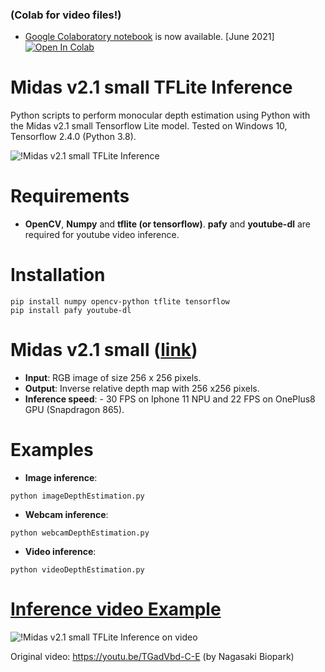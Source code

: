 ### **(Colab for video files!)** 
* [Google Colaboratory notebook](./Midasv2_1_small_TFLite_Inference.ipynb) is now available.  [June 2021]   [![Open In Colab](https://colab.research.google.com/assets/colab-badge.svg)](https://colab.research.google.com/github/dpredie/Midasv2_1_small-TFLite-Inference/blob/main/Midasv2_1_small_TFLite_Inference.ipynb)

# Midas v2.1 small TFLite Inference
 Python scripts to perform monocular depth estimation using Python with the Midas v2.1 small Tensorflow Lite model. Tested on Windows 10, Tensorflow 2.4.0 (Python 3.8).

![!Midas v2.1 small TFLite Inference](https://github.com/ibaiGorordo/Midasv2_1_small-TFLite-Inference/blob/main/doc/img/output.jpg)

# Requirements

 * **OpenCV**, **Numpy** and **tflite (or tensorflow)**. **pafy** and **youtube-dl** are required for youtube video inference. 
 
# Installation
```
pip install numpy opencv-python tflite tensorflow
pip install pafy youtube-dl
```

# Midas v2.1 small ([link](https://tfhub.dev/intel/lite-model/midas/v2_1_small/1/lite/1))

 * **Input**: RGB image of size 256 x 256 pixels.
 * **Output**: Inverse relative depth map with 256 x256 pixels.
 * **Inference speed**: - 30 FPS on Iphone 11 NPU and 22 FPS on OnePlus8 GPU (Snapdragon 865).
 
# Examples

 * **Image inference**:
 
 ```
 python imageDepthEstimation.py 
 ```
 
  * **Webcam inference**:
 
 ```
 python webcamDepthEstimation.py
 ```
 
  * **Video inference**:
 
 ```
 python videoDepthEstimation.py
 ```
 
 # [Inference video Example](https://youtu.be/e161_lZps9c)
 ![!Midas v2.1 small TFLite Inference on video](https://github.com/ibaiGorordo/Midasv2_1_small-TFLite-Inference/blob/main/doc/img/Midasv2_1_small-TFLite-InferenceVideo.gif)
 
 Original video: https://youtu.be/TGadVbd-C-E (by Nagasaki Biopark)
 
 
